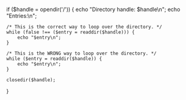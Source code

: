 if ($handle = opendir('/')) {
    echo "Directory handle: $handle\n";
    echo "Entries:\n";

    /* This is the correct way to loop over the directory. */
    while (false !== ($entry = readdir($handle))) {
        echo "$entry\n";
    }

    /* This is the WRONG way to loop over the directory. */
    while ($entry = readdir($handle)) {
        echo "$entry\n";
    }

    closedir($handle);
}
